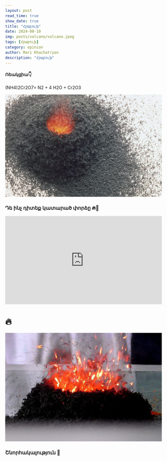 ```yaml
---
layout: post
read_time: true
show_date: true
title: "Հրաբուխ"
date: 2024-08-10
img: posts/volcano/volcano.jpeg
tags: [Հրաբուխ]
category: opinion
author: Mari Khachatryan
description: "Հրաբուխ"
---
```



   
#### Ռեակցիա👇
  
  (NH4)2Cr2O7= N2 + 4 H2O + Cr2O3

  
![Լոգանքի Ռումբեր](./assets/img/posts/volcano/volcano_1.jpeg)

### Դե ինչ դիտեք կատարած փորձը 🔥🤍

<div style="position: relative; padding-bottom: 56.25%; height: 0; overflow: hidden; max-width: 100%; background: #000;"> 
   
  <iframe src="https://www.youtube.com/embed/WRrYixLfnPU" style="position: absolute; top: 0; left: 0; width: 100%; height: 100%;" frameborder="0" allow="accelerometer; autoplay; clipboard-write; encrypted-media; gyroscope; picture-in-picture" allowfullscreen></iframe>
</div>

# 🔥

![Լոգանքի Ռումբեր](./assets/img/posts/volcano/volcano_2.jpeg)

### Շնորհակալություն 🤍
